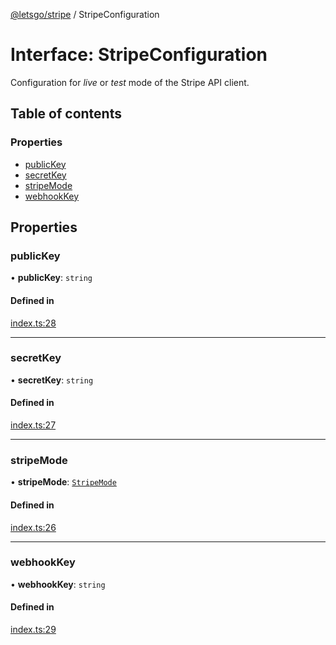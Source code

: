 [@letsgo/stripe](../README.md) / StripeConfiguration

# Interface: StripeConfiguration

Configuration for _live_ or _test_ mode of the Stripe API client.

## Table of contents

### Properties

- [publicKey](StripeConfiguration.md#publickey)
- [secretKey](StripeConfiguration.md#secretkey)
- [stripeMode](StripeConfiguration.md#stripemode)
- [webhookKey](StripeConfiguration.md#webhookkey)

## Properties

### publicKey

• **publicKey**: `string`

#### Defined in

[index.ts:28](https://github.com/47chapters/letsgo/blob/06da252/packages/stripe/src/index.ts#L28)

___

### secretKey

• **secretKey**: `string`

#### Defined in

[index.ts:27](https://github.com/47chapters/letsgo/blob/06da252/packages/stripe/src/index.ts#L27)

___

### stripeMode

• **stripeMode**: [`StripeMode`](../README.md#stripemode)

#### Defined in

[index.ts:26](https://github.com/47chapters/letsgo/blob/06da252/packages/stripe/src/index.ts#L26)

___

### webhookKey

• **webhookKey**: `string`

#### Defined in

[index.ts:29](https://github.com/47chapters/letsgo/blob/06da252/packages/stripe/src/index.ts#L29)
